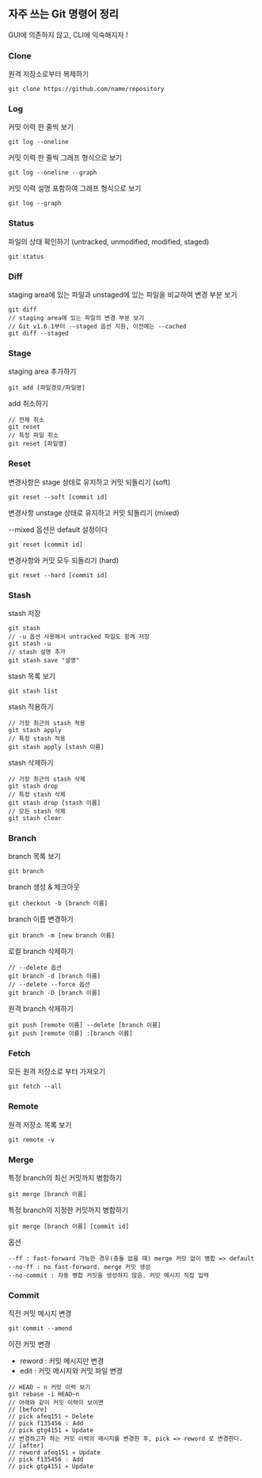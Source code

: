 ## 자주 쓰는 Git 명령어 정리

GUI에 의존하지 않고, CLI에 익숙해지자 !



### Clone

원격 저장소로부터 복제하기

```shell
git clone https://github.com/name/repository
```



### Log

커밋 이력 한 줄씩 보기

```shell
git log --oneline
```

커밋 이력 한 줄씩 그래프 형식으로 보기

```shell
git log --oneline --graph
```

커밋 이력 설명 포함하여 그래프 형식으로 보기

```shell
git log --graph
```



### Status

파일의 상태 확인하기 (untracked, unmodified, modified, staged)

```shell
git status
```



### Diff

staging area에 있는 파일과 unstaged에 있는 파일을 비교하여 변경 부분 보기

```shell
git diff
// staging area에 있는 파일의 변경 부분 보기
// Git v1.6.1부터 --staged 옵션 지원, 이전에는 --cached
git diff --staged
```



### Stage

staging area 추가하기

```shell
git add [파일경로/파일명]
```

add 취소하기

```shell
// 전체 취소
git reset
// 특정 파일 취소
git reset [파일명]
```



### Reset

변경사항은 stage 상태로 유지하고 커밋 되돌리기 (soft)

```shell
git reset --soft [commit id]
```

변경사항 unstage 상태로 유지하고 커밋 되돌리기 (mixed)

--mixed 옵션은 default 설정이다

```shell
git reset [commit id]
```

변경사항와 커밋 모두 되돌리기 (hard)

```shell
git reset --hard [commit id]
```



### Stash

stash 저장

```shell
git stash
// -u 옵션 사용해서 untracked 파일도 함께 저장
git stash -u
// stash 설명 추가
git stash save "설명"
```

stash 목록 보기

```shell
git stash list
```

stash 적용하기

```shell
// 가장 최근의 stash 적용
git stash apply
// 특정 stash 적용
git stash apply [stash 이름]
```

stash 삭제하기

```shell
// 가장 최근의 stash 삭제
git stash drop 
// 특정 stash 삭제
git stash drop [stash 이름]
// 모든 stash 삭제
git stash clear
```



### Branch

branch 목록 보기

```shell
git branch
```

branch 생성 & 체크아웃

```shell
git checkout -b [branch 이름]
```

branch 이름 변경하기

```shell
git branch -m [new branch 이름]
```

로컬 branch 삭제하기

```shell
// --delete 옵션
git branch -d [branch 이름]
// --delete --force 옵션
git branch -D [branch 이름]
```

원격 branch 삭제하기

```shell
git push [remote 이름] --delete [branch 이름]
git push [remote 이름] :[branch 이름]
```



### Fetch 

모든 원격 저장소로 부터 가져오기

```shell
git fetch --all
```



### Remote

원격 저장소 목록 보기

```shell
git remote -v
```



### Merge

특정 branch의 최신 커밋까지 병합하기

```shell
git merge [branch 이름]
```

특정 branch의 지정한 커밋까지 병합하기

```shell
git merge [branch 이름] [commit id]
```

옵션

```shell
--ff : fast-forward 가능한 경우(충돌 없을 때) merge 커밋 없이 병합 => default
--no-ff : no fast-forward. merge 커밋 생성
--no-commit : 자동 병합 커밋을 생성하지 않음. 커밋 메시지 직접 입력
```



### Commit

직전 커밋 메시지 변경

```shell
git commit --amend
```

이전 커밋 변경

- reword : 커밋 메시지만 변경
- edit : 커밋 메시지와 커밋 파일 변경

```shell
// HEAD ~ n 커밋 이력 보기
git rebase -i HEAD~n
// 아래와 같이 커밋 이력이 보이면
// [before]
// pick afeq151 ✂️ Delete
// pick f135456 💡 Add
// pick gtg4151 ✈️ Update
// 변경하고자 하는 커밋 이력의 메시지를 변경한 후, pick => reword 로 변경한다.
// [after]
// reword afeq151 ✈️ Update
// pick f135456 💡 Add
// pick gtg4151 ✈️ Update
```

